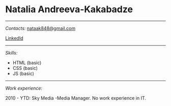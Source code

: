 # Natalia Andreeva-Kakabadze

***
*Contacts:* 
nataak848@gmail.com

[LinkedId](https://www.linkedin.com/in/nata-andreeva-kakabadze-428132183/)

***
*Skills:*
  * HTML (basic)
  * CSS (basic)
  * JS (basic)
  
  ***
*Work experience:*
  
2010 - YTD: Sky Media -Media Manager.
No work  experience in IT.
